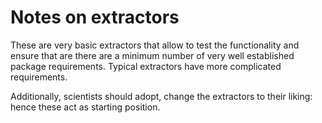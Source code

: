 # Notes on extractors
These are very basic extractors that allow to test the functionality and ensure that are there are a minimum number of
very well established package requirements. Typical extractors have more complicated requirements.

Additionally, scientists should adopt, change the extractors to their liking: hence these act as starting position.